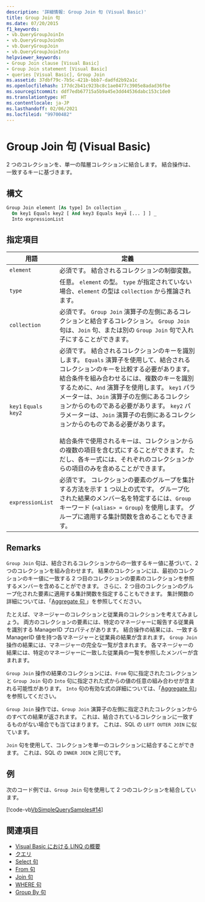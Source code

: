 ```yaml
---
description: '詳細情報: Group Join 句 (Visual Basic)'
title: Group Join 句
ms.date: 07/20/2015
f1_keywords:
- vb.QueryGroupJoinIn
- vb.QueryGroupJoinOn
- vb.QueryGroupJoin
- vb.QueryGroupJoinInto
helpviewer_keywords:
- Group Join clause [Visual Basic]
- Group Join statement [Visual Basic]
- queries [Visual Basic], Group Join
ms.assetid: 37dbf79c-7b5c-421b-bbb7-dadfd2b92a1c
ms.openlocfilehash: 177dc2b41c923bc8c1ae0477c3905e8adad36fbe
ms.sourcegitcommit: ddf7edb67715a5b9a45e3dd44536dabc153c1de0
ms.translationtype: HT
ms.contentlocale: ja-JP
ms.lasthandoff: 02/06/2021
ms.locfileid: "99700482"
---
```

# <a name="group-join-clause-visual-basic"></a>Group Join 句 (Visual Basic)

2 つのコレクションを、単一の階層コレクションに結合します。 結合操作は、一致するキーに基づきます。  
  
## <a name="syntax"></a>構文  
  
```vb  
Group Join element [As type] In collection _  
  On key1 Equals key2 [ And key3 Equals key4 [... ] ] _  
  Into expressionList  
```  
  
## <a name="parts"></a>指定項目  
  
|用語|定義|  
|---|---|  
|`element`|必須です。 結合されるコレクションの制御変数。|  
|`type`|任意。 `element` の型。 `type` が指定されていない場合、`element` の型は `collection` から推論されます。|  
|`collection`|必須です。 `Group Join` 演算子の左側にあるコレクションと結合するコレクション。 `Group Join` 句は、`Join` 句、または別の `Group Join` 句で入れ子にすることができます。|  
|`key1` `Equals` `key2`|必須です。 結合されるコレクションのキーを識別します。 `Equals` 演算子を使用して、結合されるコレクションのキーを比較する必要があります。 結合条件を組み合わせるには、複数のキーを識別するために、`And` 演算子を使用します。 `key1` パラメーターは、`Join` 演算子の左側にあるコレクションからのものである必要があります。 `key2` パラメーターは、`Join` 演算子の右側にあるコレクションからのものである必要があります。<br /><br /> 結合条件で使用されるキーは、コレクションからの複数の項目を含む式にすることができます。 ただし、各キー式には、それぞれのコレクションからの項目のみを含めることができます。|  
|`expressionList`|必須です。 コレクションの要素のグループを集計する方法を示す 1 つ以上の式です。 グループ化された結果のメンバー名を特定するには、`Group` キーワード (`<alias> = Group`) を使用します。 グループに適用する集計関数を含めることもできます。|  
  
## <a name="remarks"></a>Remarks  

 `Group Join` 句は、結合されるコレクションからの一致するキー値に基づいて、2 つのコレクションを組み合わせます。 結果のコレクションには、最初のコレクションのキー値に一致する 2 つ目のコレクションの要素のコレクションを参照するメンバーを含めることができます。 さらに、2 つ目のコレクションのグループ化された要素に適用する集計関数を指定することもできます。 集計関数の詳細については、「[Aggregate 句 ](aggregate-clause.md)」を参照してください。  
  
 たとえば、マネージャーのコレクションと従業員のコレクションを考えてみましょう。 両方のコレクションの要素には、特定のマネージャーに報告する従業員を識別する ManagerID プロパティがあります。 結合操作の結果には、一致する ManagerID 値を持つ各マネージャーと従業員の結果が含まれます。 `Group Join` 操作の結果には、マネージャーの完全な一覧が含まれます。 各マネージャーの結果には、特定のマネージャーに一致した従業員の一覧を参照したメンバーが含まれます。  
  
 `Group Join` 操作の結果のコレクションには、`From` 句に指定されたコレクションと `Group Join` 句の `Into` 句に指定された式からの値の任意の組み合わせが含まれる可能性があります。 `Into` 句の有効な式の詳細については、「[Aggregate 句](aggregate-clause.md)」を参照してください。  
  
 `Group Join` 操作では、`Group Join` 演算子の左側に指定されたコレクションからのすべての結果が返されます。 これは、結合されているコレクションに一致するものがない場合でも当てはまります。 これは、SQL の `LEFT OUTER JOIN` に似ています。  
  
 `Join` 句を使用して、コレクションを単一のコレクションに結合することができます。 これは、SQL の `INNER JOIN` と同じです。  
  
## <a name="example"></a>例  

 次のコード例では、`Group Join` 句を使用して 2 つのコレクションを結合しています。  
  
 [!code-vb[VbSimpleQuerySamples#14](~/samples/snippets/visualbasic/VS_Snippets_VBCSharp/VbSimpleQuerySamples/VB/QuerySamples1.vb#14)]  
  
## <a name="see-also"></a>関連項目

- [Visual Basic における LINQ の概要](../../programming-guide/language-features/linq/introduction-to-linq.md)
- [クエリ](index.md)
- [Select 句](select-clause.md)
- [From 句](from-clause.md)
- [Join 句](join-clause.md)
- [WHERE 句](where-clause.md)
- [Group By 句](group-by-clause.md)
